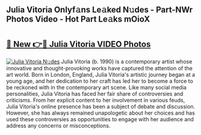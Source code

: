 ## Julia Vitoria Onlyf𝚊ns Le𝚊ked N𝚞des - Part-NWr Photos Video - Hot Part Le𝚊ks mOioX

# <h2><a href="http://ac2094.deff.icu/?id=Julia+Vitoria">🔗 New 👉🔴 Julia Vitoria VIDEO Photos</a></h2>

[![Julia Vitoria N𝚞des](https://i.imgur.com/rIISA9y.gif)](http://ac2094.deff.icu/?id=Julia+Vitoria)
Julia Vitoria (b. 1990) is a contemporary artist whose innovative and thought-provoking works have captured the attention of the art world. Born in London, England, Julia Vitoria's artistic journey began at a young age, and her dedication to her craft has led her to become a force to be reckoned with in the contemporary art scene. Like many social media personalities, Julia Vitoria has faced her fair share of controversies and criticisms. From her explicit content to her involvement in various feuds, Julia Vitoria's online presence has been a subject of debate and discussion. However, she has always remained unapologetic about her choices and has used these controversies as opportunities to engage with her audience and address any concerns or misconceptions.

